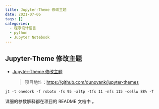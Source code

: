 ```yaml
---
title: Jupyter-Theme 修改主题
date: 2021-07-06
tags: []
categories:
  - 程序设计语言
  - python
  - Jupyter Notebook
---
```


## Jupyter-Theme 修改主题

- [Jupyter-Theme 修改主题](#jupyter-theme-修改主题)
  > 项目地址：https://github.com/dunovank/jupyter-themes

```shell
jt -t onedork -f roboto -fs 95 -altp -tfs 11 -nfs 115 -cellw 88% -T
```

详细的参数解释都在项目的 README 文档中 。
